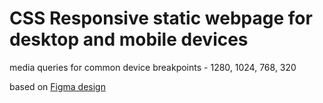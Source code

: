 # CSS Responsive static webpage for desktop and mobile devices

media queries for common device breakpoints - 1280, 1024, 768, 320

based on [Figma design](https://www.figma.com/file/5S2WSbEFL6awjVWJ0NWL8Q/Sprint-3_-Russia-_-desktop-mobile?node-id=28503%3A0)


